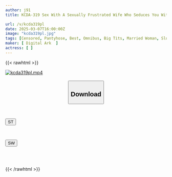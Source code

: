 ```yaml
---
author: j91
title: KCDA-319 Sex With A Sexually Frustrated Wife Who Seduces You With Her Voluptuous, Lewd Body While Her Nipples Are Hard 4 Hours

url: /v/kcda319pl
date: 2025-03-07T16:00:00Z
image: "kcda319pl.jpg"
tags: [Censored, Pantyhose, Best, Omnibus, Big Tits, Married Woman, Slut, 4HR+	]
maker: [ Digital Ark  ]
actress: [ ]
---
```



{{< rawhtml >}}

<div class="video" data-videoid="BzPKyqbGx1tyOJm">
    <a href="javascript:;">
        <img src="/v/kcda319pl/kcda319pl.jpg" width="WIDTH" height="HEIGHT" alt="kcda319pl.mp4" loading="lazy">
    </a>
</div>

<script type="text/javascript" src="https://j91.asia/asset/on-demand-st.js"></script>

<br>
  <link rel="stylesheet" href="https://j91.asia/asset/bs5.css">
  
  <center>
  <button class="btn btn-primary" type="button" data-bs-toggle="collapse" data-bs-target=".multi-collapse" aria-expanded="false" aria-controls="multiCollapseExample1 multiCollapseExample2"><h2>Download</h2></button></center>
</p>
<div class="row">
  <div class="col">
    <div class="collapse multi-collapse" id="multiCollapseExample1">
      <div class="card card-body">
	      	      <br>
<div class="buttons">  
<p><a href="/v/kcda319pl/st.html" target="_blank"><button class="btn-hover color-3"><i class="fa fa-download"></i> ST</button></a></p></div>
    </div>
  </div>
</div>
  <div class="col">
    <div class="collapse multi-collapse" id="multiCollapseExample2">
      <div class="card card-body">
	      <br>
<div class="buttons">
<p><a href="/v/kcda319pl/sw.html" target="_blank"><button class="btn-hover color-2"><i class="fa fa-download"></i> SW</button></a></p></div>
<br><br>
      </div>
    </div>
  </div>
</div>

{{< /rawhtml >}}
